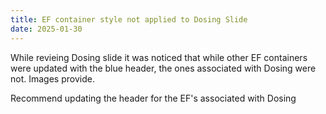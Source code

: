 ```yaml
---
title: EF container style not applied to Dosing Slide
date: 2025-01-30
---
```


While revieing Dosing slide it was noticed that while other EF containers were updated with the blue header, the ones associated with Dosing were not. Images provide.

Recommend updating the header for the EF's associated with Dosing
